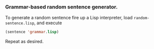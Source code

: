 ### Grammar-based random sentence generator.

To generate a random sentence fire up a Lisp interpreter, load
`random-sentence.lisp`, and execute

```lisp
(sentence 'grammar.lisp)
```

Repeat as desired.
